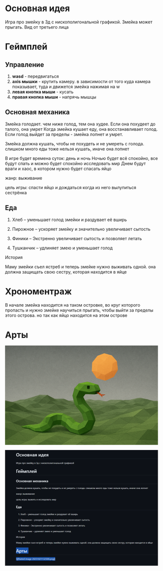 # Основная идея

  

Игра про змейку в 3д с нискополигональной графикой.
Змейка может прыгать.
Вид от третьего лица

  
  

# Геймплей

## Управление

1. **wasd** - передвигаться
2. **axis мышки** - крутить камеру. в зависимости от того куда камера показывает, туда и движется змейка нажимая на w
3. **левая кнопка мыши** - кусать
4. **правая кнопка мыши** - напрячь мышцы


## Основная механика

Змейка голодает. чем ниже голод, тем она худее. Если она похудеет до талого, она умрет
Когда змейка кушает еду, она восстанавливает голод.
Если голод выйдет за пределы - змейка лопнет и умрет.

Змейка должна кушать, чтобы не похудеть и не умереть с голода. слишком много еды тоже нельзя кушать, иначе она лопнет

В игре будет времена суток: день и ночь
Ночью будет всё спокойно, все будут спать и можно будет спокойно исследовать мир
Днем будут враги и хаос, в котором нужно будет спасать яйцо

жанр: выживание

  

цель игры: спасти яйцо и дождаться когда из него вылупиться сестрёнка

  
  
  

## Еда

  

1. Хлеб – уменьшает голод змейки и раздувает её вширь
    
2. Пирожное – ускоряет змейку и значительно увеличивает сытость
    
3. Финики – Экстренно увеличивает сытость и позволяет летать
    
4. Тушканчик – удлиняет змею и уменьшает голод
    

  
  

История

  

Маму змейки съел ястреб и теперь змейке нужно выживать одной. она должна защищать свою сестру, которая находится в яйце

  
# Хрономентраж

  В начале змейка находится на таком островке, во круг которого пропасть и нужно змейке научиться прыгать, чтобы выйти за пределы этого острова. но так как яйцо находится на этом острове



# Арты



![описание](Pasted%20image%2020251021132500.png)

![Pasted image 20251021132854.png](Pasted%20image%2020251021132854.png)